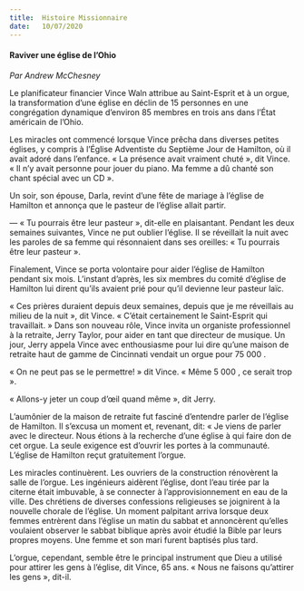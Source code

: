 ```yaml
---
title:  Histoire Missionnaire
date:   10/07/2020
---
```


#### Raviver une église de l’Ohio

_Par Andrew McChesney_

Le planificateur financier Vince Waln attribue au Saint-Esprit et à un orgue, la transformation d’une église en déclin de 15 personnes en une congrégation dynamique d’environ 85 membres en trois ans dans l’État américain de l’Ohio.

Les miracles ont commencé lorsque Vince prêcha dans diverses petites églises, y compris à l’Église Adventiste du Septième Jour de Hamilton, où il avait adoré dans l’enfance. « La présence avait vraiment chuté », dit Vince. « Il n’y avait personne pour jouer du piano. Ma femme a dû chanté son chant spécial avec un CD ».

Un soir, son épouse, Darla, revint d’une fête de mariage à l’église de Hamilton et annonça que le pasteur de l’église allait partir.

— « Tu pourrais être leur pasteur », dit-elle en plaisantant. Pendant les deux semaines suivantes, Vince ne put oublier l’église. Il se réveillait la nuit avec les paroles de sa femme qui résonnaient dans ses oreilles: « Tu pourrais être leur pasteur ».

Finalement, Vince se porta volontaire pour aider l’église de Hamilton pendant six mois. L’instant d’après, les six membres du comité d’église de Hamilton lui dirent qu’ils avaient prié pour qu’il devienne leur pasteur laïc.

« Ces prières duraient depuis deux semaines, depuis que je me réveillais au milieu de la nuit », dit Vince. « C’était certainement le Saint-Esprit qui travaillait. » Dans son nouveau rôle, Vince invita un organiste professionnel à la retraite, Jerry Taylor, pour aider en tant que directeur de musique. Un jour, Jerry appela Vince avec enthousiasme pour lui dire qu’une maison de retraite haut de gamme de Cincinnati vendait un orgue pour 75 000 .

« On ne peut pas se le permettre! » dit Vince. « Même 5 000 , ce serait trop ».

« Allons-y jeter un coup d’œil quand même », dit Jerry.

L’aumônier de la maison de retraite fut fasciné d’entendre parler de l’église de Hamilton. Il s’excusa un moment et, revenant, dit: « Je viens de parler avec le directeur. Nous étions à la recherche d’une église à qui faire don de cet orgue. La seule exigence est d’ouvrir les portes à la communauté. L’église de Hamilton reçut gratuitement l’orgue.

Les miracles continuèrent. Les ouvriers de la construction rénovèrent la salle de l’orgue. Les ingénieurs aidèrent l’église, dont l’eau tirée par la citerne était imbuvable, à se connecter à l’approvisionnement en eau de la ville. Des chrétiens de diverses confessions religieuses se joignirent à la nouvelle chorale de l’église. Un moment palpitant arriva lorsque deux femmes entrèrent dans l’église un matin du sabbat et annoncèrent qu’elles voulaient observer le sabbat biblique après avoir étudié la Bible par leurs propres moyens. Une femme et son mari furent baptisés plus tard.

L’orgue, cependant, semble être le principal instrument que Dieu a utilisé pour attirer les gens à l’église, dit Vince, 65 ans. « Nous ne faisons qu’attirer les gens », dit-il.